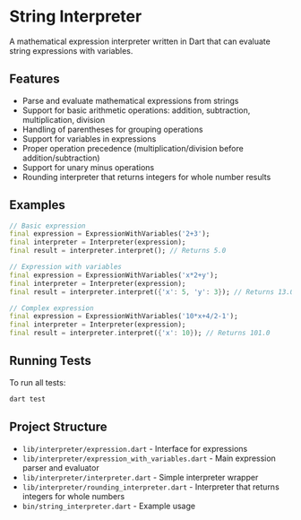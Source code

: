 # String Interpreter

A mathematical expression interpreter written in Dart that can evaluate string expressions with variables.

## Features

- Parse and evaluate mathematical expressions from strings
- Support for basic arithmetic operations: addition, subtraction, multiplication, division
- Handling of parentheses for grouping operations
- Support for variables in expressions
- Proper operation precedence (multiplication/division before addition/subtraction)
- Support for unary minus operations
- Rounding interpreter that returns integers for whole number results

## Examples

```dart
// Basic expression
final expression = ExpressionWithVariables('2+3');
final interpreter = Interpreter(expression);
final result = interpreter.interpret(); // Returns 5.0

// Expression with variables
final expression = ExpressionWithVariables('x*2+y');
final interpreter = Interpreter(expression);
final result = interpreter.interpret({'x': 5, 'y': 3}); // Returns 13.0

// Complex expression
final expression = ExpressionWithVariables('10*x+4/2-1');
final interpreter = Interpreter(expression);
final result = interpreter.interpret({'x': 10}); // Returns 101.0
```

## Running Tests

To run all tests:

```bash
dart test
```

## Project Structure

- `lib/interpreter/expression.dart` - Interface for expressions
- `lib/interpreter/expression_with_variables.dart` - Main expression parser and evaluator
- `lib/interpreter/interpreter.dart` - Simple interpreter wrapper
- `lib/interpreter/rounding_interpreter.dart` - Interpreter that returns integers for whole numbers
- `bin/string_interpreter.dart` - Example usage
